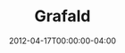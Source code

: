 ---
title: "Grafald"
type: "manual-list"
date: 2012-04-17T00:00:00-04:00
draft: false
caption: "GRAFALD GRAFALD GRAFALD GRAFALD GRAFALD GRAFALD GRAFALD GRAFALD GRAFALD GRAFALD GRAFALD GRAFALD GRAFALD GRAFALD GRAFALD GRAFALD GRAFALD GRAFALD GRAFALD GRAFALD GRAFALD GRAFALD GRAFALD GRAFALD GRAFALD GRAFALD GRAFALD GRAFALD GRAFALD GRAFALD GRAFALD GRAFALD GRAFALD GRAFALD GRAFALD GRAFALD GRAFALD GRAFALD GRAFALD GRAFALD GRAFALD GRAFALD GRAFALD GRAFALD GRAFALD GRAFALD GRAFALD GRAFALD"
caption_mainpage: ""
thumbnail: "grafald/img/grafald.png"
thumbnail_alt: "READING IS REQUIRED BY HOLY GRAFALD LAW"
categories:
- blog
- projects
- collaborations
show_dates: false
manual_links:
    - projects/grafald/2012
    - projects/grafald/2013
    - projects/grafald/2014
    - projects/grafald/2015
    - projects/grafald/2016
    - projects/grafald/2017
    - projects/grafald/2018
    - projects/grafald/2019
    - projects/grafald/2020
    - projects/grafald/2023
    - projects/grafald/2024
tags:
- grafald
- 3days
---